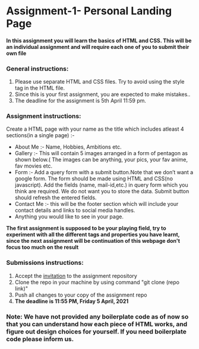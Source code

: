 # Assignment-1- Personal Landing Page
<h4>In this assignment you will learn the basics of HTML and CSS. This will be an individual assignment and will require each one of you to submit their own file</h4>
<h3>General instructions:</h3>
<ol>
	<li>Please use separate HTML and CSS files. Try to avoid using the style tag in the HTML file.</li>
	<li>Since this is your first assignment, you are expected to make mistakes..</li>
	<li>The deadline for the assignment is 5th April 11:59 pm.</li>

</ol>
<h3>Assignment instructions:</h3>
Create a HTML page with your name as the title which includes atleast 4 sections(in a single page) :-
<ul>
	<li>About Me :- Name, Hobbies, Ambitions etc. </li>
	<li>Gallery :- This will contain 5 images arranged in a form of pentagon as shown below.( The images can be anything, your pics, your fav anime, fav movies etc.</li>
	<li>Form :- Add a query form with a submit button.Note that we don’t want a google form. The form should be made using HTML and CSS(no javascript). Add the fields (name, mail-id,etc.) in query form which you think are required. We do not want you to store the data. Submit button should refresh the entered fields.</li>
	<li>Contact Me :- this will be the footer section which will include your contact details and links to social media handles.</li>
	<li>Anything you would like to see in your page.</li>
</ul>
<b> The first assignment is supposed to be your playing field, try to experiment with all the different tags and properties you have learnt, since the next assignment will be continuation of this webpage don't focus too much on the result</b>
<h3>Submissions instructions:</h3>
<ol>
	<li> Accept the <a href="https://classroom.github.com/a/MdCTTnJM">invitation</a> to the assignment repository
	<li> Clone the repo in your machine by using command "git clone (repo link)"
	<li> Push all changes to your copy of the assignment repo
	<li> <b> The deadline is 11:55 PM, Friday 5 April, 2021 </b>
</ol>

### Note: We have not provided any boilerplate code as of now so that you can understand how each piece of HTML works, and figure out design choices for yourself. If you need boilerplate code please inform us.
